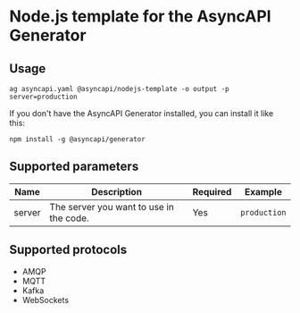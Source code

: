 # Node.js template for the AsyncAPI Generator

## Usage

```
ag asyncapi.yaml @asyncapi/nodejs-template -o output -p server=production
```

If you don't have the AsyncAPI Generator installed, you can install it like this:

```
npm install -g @asyncapi/generator
```

## Supported parameters

|Name|Description|Required|Example|
|---|---|---|---|
|server|The server you want to use in the code.|Yes|`production`|

## Supported protocols

* AMQP
* MQTT
* Kafka
* WebSockets
